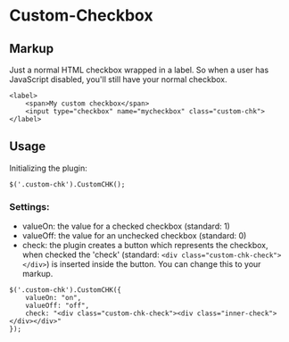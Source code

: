 Custom-Checkbox
===============

## Markup
Just a normal HTML checkbox wrapped in a label. So when a user has JavaScript disabled, you'll still have your normal checkbox.
```
<label>
    <span>My custom checkbox</span>
    <input type="checkbox" name="mycheckbox" class="custom-chk">
</label>
```

## Usage
Initializing the plugin:
```
$('.custom-chk').CustomCHK();
```

### Settings:
* valueOn: the value for a checked checkbox (standard: 1)
* valueOff: the value for an unchecked checkbox (standard: 0)
* check: the plugin creates a button which represents the checkbox, when checked the 'check' (standard: ```<div class="custom-chk-check"></div>```) is inserted inside the button. You can change this to your markup.

```
$('.custom-chk').CustomCHK({
    valueOn: "on",
    valueOff: "off",
    check: "<div class="custom-chk-check"><div class="inner-check"></div></div>"
});
```
